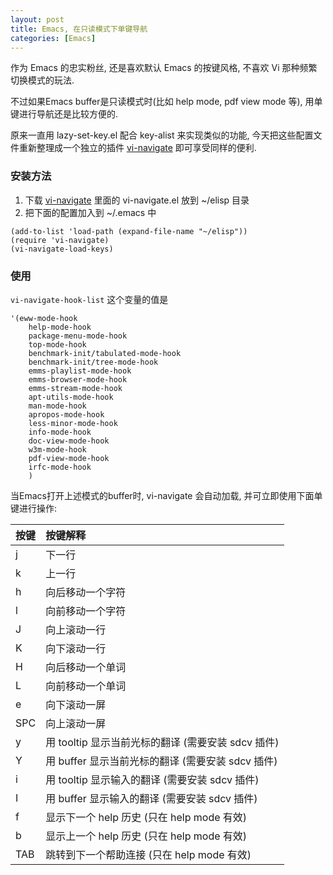 ```yaml
---
layout: post
title: Emacs, 在只读模式下单键导航
categories: [Emacs]
---
```


作为 Emacs 的忠实粉丝, 还是喜欢默认 Emacs 的按键风格, 不喜欢 Vi 那种频繁切换模式的玩法.

不过如果Emacs buffer是只读模式时(比如 help mode, pdf view mode 等), 用单键进行导航还是比较方便的.

原来一直用 lazy-set-key.el 配合 key-alist 来实现类似的功能, 今天把这些配置文件重新整理成一个独立的插件 [vi-navigate](https://github.com/manateelazycat/vi-navigate) 即可享受同样的便利.

### 安装方法
1.  下载 [vi-navigate](https://github.com/manateelazycat/vi-navigate) 里面的 vi-navigate.el 放到 ~/elisp 目录
2.  把下面的配置加入到 ~/.emacs 中

```elisp
(add-to-list 'load-path (expand-file-name "~/elisp"))
(require 'vi-navigate)
(vi-navigate-load-keys)
```

### 使用
```vi-navigate-hook-list``` 这个变量的值是

```elisp
'(eww-mode-hook
    help-mode-hook
    package-menu-mode-hook
    top-mode-hook
    benchmark-init/tabulated-mode-hook
    benchmark-init/tree-mode-hook
    emms-playlist-mode-hook
    emms-browser-mode-hook
    emms-stream-mode-hook
    apt-utils-mode-hook
    man-mode-hook
    apropos-mode-hook
    less-minor-mode-hook
    info-mode-hook
    doc-view-mode-hook
    w3m-mode-hook
    pdf-view-mode-hook
    irfc-mode-hook
    )
```

当Emacs打开上述模式的buffer时, vi-navigate 会自动加载, 并可立即使用下面单键进行操作:

| 按键      | 按键解释                                                |
| :-------- | :----                                                        |
| j         | 下一行                                                    |
| k         | 上一行                                                |
| h         | 向后移动一个字符                                                |
| l         | 向前移动一个字符                                       |
| J         | 向上滚动一行                                          |
| K         | 向下滚动一行                                         |
| H         | 向后移动一个单词                                                |
| L         | 向前移动一个单词                                                |
| e         | 向下滚动一屏                                       |
| SPC       | 向上滚动一屏                                               |
| y         | 用 tooltip 显示当前光标的翻译 (需要安装 sdcv 插件) |
| Y         | 用 buffer 显示当前光标的翻译 (需要安装 sdcv 插件)  |
| i         | 用 tooltip 显示输入的翻译 (需要安装 sdcv 插件)  |
| I         | 用 buffer 显示输入的翻译 (需要安装 sdcv 插件)  |
| f         | 显示下一个 help 历史 (只在 help mode 有效) |
| b         |显示上一个 help 历史 (只在 help mode 有效) |
| TAB       | 跳转到下一个帮助连接 (只在 help mode 有效)    |
